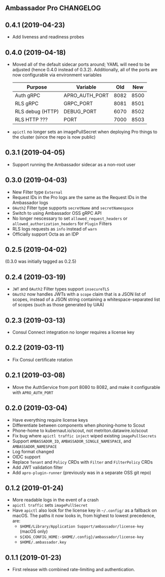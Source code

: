 ## Ambassador Pro CHANGELOG

## 0.4.1 (2019-04-23)

 * Add liveness and readiness probes

## 0.4.0 (2019-04-18)

 * Moved all of the default sidecar ports around; YAML will need to be adjusted (hence 0.4.0 instead of 0.3.2).  Additionally, all of the ports are now configurable via environment variables

   | Purpose          | Variable       | Old  | New  |
   | -------          | --------       | ---  | ---  |
   | Auth gRPC        | APRO_AUTH_PORT | 8082 | 8500 |
   | RLS gRPC         | GRPC_PORT      | 8081 | 8501 |
   | RLS debug (HTTP) | DEBUG_PORT     | 6070 | 8502 |
   | RLS HTTP ???     | PORT           | 7000 | 8503 |

 * `apictl` no longer sets an imagePullSecret when deploying Pro things to the cluster (since the repo is now public)

## 0.3.1 (2019-04-05)

 * Support running the Ambassador sidecar as a non-root user

## 0.3.0 (2019-04-03)

 * New Filter type `External`
 * Request IDs in the Pro logs are the same as the Request IDs in the Ambassador logs
 * `OAuth2` Filter type supports `secretName` and `secretNamespace`
 * Switch to using Ambassador OSS gRPC API
 * No longer nescessary to set `allowed_request_headers` or `allowed_authorization_headers` for `Plugin` Filters
 * RLS logs requests as `info` instead of `warn`
 * Officially support Octa as an IDP

## 0.2.5 (2019-04-02)

(0.3.0 was initially tagged as 0.2.5)

## 0.2.4 (2019-03-19)

 * `JWT` and `OAuth2` Filter types support `insecureTLS`
 * `OAuth2` now handles JWTs with a `scope` claim that is a JSON list of scopes, instead of a JSON string containing a whitespace-separated list of scopes (such as those generated by UAA)

## 0.2.3 (2019-03-13)

 * Consul Connect integration no longer requires a license key

## 0.2.2 (2019-03-11)

 * Fix Consul certificate rotation

## 0.2.1 (2019-03-08)

 * Move the AuthService from port 8080 to 8082, and make it configurable with `APRO_AUTH_PORT`

## 0.2.0 (2019-03-04)

 * Have everything require license keys
 * Differentiate between components when phoning-home to Scout
 * Phone-home to kubernaut.io/scout, not metriton.datawire.io/scout
 * Fix bug where `apictl traffic inject` wiped existing `imagePullSecrets`
 * Support `AMBASSADOR_ID`, `AMBASSADOR_SINGLE_NAMESPACE`, and `AMBASSADOR_NAMESPACE`
 * Log format changed
 * OIDC support
 * Replace `Tenant` and `Policy` CRDs with `Filter` and `FilterPolicy` CRDs
 * Add JWT validation filter
 * Add `apro-plugin-runner` (previously was in a separate OSS git repo)

## 0.1.2 (2019-01-24)

 * More readable logs in the event of a crash
 * `apictl traffic` sets `imagePullSecret`
 * Have `apictl` also look for the license key in `~/.config/` as a fallback on macOS.  The paths it now looks in, from highest to lowest precedence, are:
    - `$HOME/Library/Application Support/ambassador/license-key` (macOS only)
    - `${XDG_CONFIG_HOME:-$HOME/.config}/ambassador/license-key`
    - `$HOME/.ambassador.key`

## 0.1.1 (2019-01-23)

 - First release with combined rate-limiting and authentication.

